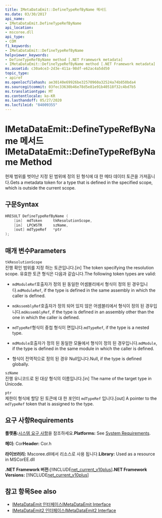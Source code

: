 ```yaml
---
title: IMetaDataEmit::DefineTypeRefByName 메서드
ms.date: 03/30/2017
api_name:
- IMetaDataEmit.DefineTypeRefByName
api_location:
- mscoree.dll
api_type:
- COM
f1_keywords:
- IMetaDataEmit::DefineTypeRefByName
helpviewer_keywords:
- DefineTypeRefByName method [.NET Framework metadata]
- IMetaDataEmit::DefineTypeRefByName method [.NET Framework metadata]
ms.assetid: c30a4ce3-2d3e-411a-98df-e62ac4a5dd50
topic_type:
- apiref
ms.openlocfilehash: ae30140e69926be32570960a32524a74b850bda4
ms.sourcegitcommit: 03fec33630b46e78d5e81e91b40518f32c4bd7b5
ms.translationtype: MT
ms.contentlocale: ko-KR
ms.lasthandoff: 05/27/2020
ms.locfileid: "84009355"
---
```

# <a name="imetadataemitdefinetyperefbyname-method"></a><span data-ttu-id="fd5c6-102">IMetaDataEmit::DefineTypeRefByName 메서드</span><span class="sxs-lookup"><span data-stu-id="fd5c6-102">IMetaDataEmit::DefineTypeRefByName Method</span></span>
<span data-ttu-id="fd5c6-103">현재 범위를 벗어난 지정 된 범위에 정의 된 형식에 대 한 메타 데이터 토큰을 가져옵니다.</span><span class="sxs-lookup"><span data-stu-id="fd5c6-103">Gets a metadata token for a type that is defined in the specified scope, which is outside the current scope.</span></span>  
  
## <a name="syntax"></a><span data-ttu-id="fd5c6-104">구문</span><span class="sxs-lookup"><span data-stu-id="fd5c6-104">Syntax</span></span>  
  
```cpp  
HRESULT DefineTypeRefByName (
    [in]  mdToken     tkResolutionScope,
    [in]  LPCWSTR     szName,
    [out] mdTypeRef   *ptr
);  
```  
  
## <a name="parameters"></a><span data-ttu-id="fd5c6-105">매개 변수</span><span class="sxs-lookup"><span data-stu-id="fd5c6-105">Parameters</span></span>  
 `tkResolutionScope`  
 <span data-ttu-id="fd5c6-106">진행 확인 범위를 지정 하는 토큰입니다.</span><span class="sxs-lookup"><span data-stu-id="fd5c6-106">[in] The token specifying the resolution scope.</span></span> <span data-ttu-id="fd5c6-107">유효한 토큰 형식은 다음과 같습니다.</span><span class="sxs-lookup"><span data-stu-id="fd5c6-107">The following token types are valid:</span></span>  
  
- <span data-ttu-id="fd5c6-108">`mdModuleRef`호출자가 정의 된 동일한 어셈블리에서 형식이 정의 된 경우입니다.</span><span class="sxs-lookup"><span data-stu-id="fd5c6-108">`mdModuleRef`, if the type is defined in the same assembly in which the caller is defined.</span></span>  
  
- <span data-ttu-id="fd5c6-109">`mdAssemblyRef`호출자가 정의 되어 있지 않은 어셈블리에서 형식이 정의 된 경우입니다.</span><span class="sxs-lookup"><span data-stu-id="fd5c6-109">`mdAssemblyRef`, if the type is defined in an assembly other than the one in which the caller is defined.</span></span>  
  
- <span data-ttu-id="fd5c6-110">`mdTypeRef`형식이 중첩 형식이 면입니다.</span><span class="sxs-lookup"><span data-stu-id="fd5c6-110">`mdTypeRef`, if the type is a nested type.</span></span>  
  
- <span data-ttu-id="fd5c6-111">`mdModule`호출자가 정의 된 동일한 모듈에서 형식이 정의 된 경우입니다.</span><span class="sxs-lookup"><span data-stu-id="fd5c6-111">`mdModule`, if the type is defined in the same module in which the caller is defined.</span></span>  
  
- <span data-ttu-id="fd5c6-112">형식이 전역적으로 정의 된 경우 Null입니다.</span><span class="sxs-lookup"><span data-stu-id="fd5c6-112">Null, if the type is defined globally.</span></span>  
  
 `szName`  
 <span data-ttu-id="fd5c6-113">진행 유니코드로 된 대상 형식의 이름입니다.</span><span class="sxs-lookup"><span data-stu-id="fd5c6-113">[in] The name of the target type in Unicode.</span></span>  
  
 `ptr`  
 <span data-ttu-id="fd5c6-114">제한이 형식에 할당 된 토큰에 대 한 포인터 `mdTypeRef` 입니다.</span><span class="sxs-lookup"><span data-stu-id="fd5c6-114">[out] A pointer to the `mdTypeRef` token that is assigned to the type.</span></span>  
  
## <a name="requirements"></a><span data-ttu-id="fd5c6-115">요구 사항</span><span class="sxs-lookup"><span data-stu-id="fd5c6-115">Requirements</span></span>  
 <span data-ttu-id="fd5c6-116">**플랫폼:**[시스템 요구 사항](../../get-started/system-requirements.md)을 참조하세요.</span><span class="sxs-lookup"><span data-stu-id="fd5c6-116">**Platforms:** See [System Requirements](../../get-started/system-requirements.md).</span></span>  
  
 <span data-ttu-id="fd5c6-117">**헤더:** Cor</span><span class="sxs-lookup"><span data-stu-id="fd5c6-117">**Header:** Cor.h</span></span>  
  
 <span data-ttu-id="fd5c6-118">**라이브러리:** Mscoree.dll에서 리소스로 사용 됩니다.</span><span class="sxs-lookup"><span data-stu-id="fd5c6-118">**Library:** Used as a resource in MSCorEE.dll</span></span>  
  
 <span data-ttu-id="fd5c6-119">**.NET Framework 버전:**[!INCLUDE[net_current_v10plus](../../../../includes/net-current-v10plus-md.md)]</span><span class="sxs-lookup"><span data-stu-id="fd5c6-119">**.NET Framework Versions:** [!INCLUDE[net_current_v10plus](../../../../includes/net-current-v10plus-md.md)]</span></span>  
  
## <a name="see-also"></a><span data-ttu-id="fd5c6-120">참고 항목</span><span class="sxs-lookup"><span data-stu-id="fd5c6-120">See also</span></span>

- [<span data-ttu-id="fd5c6-121">IMetaDataEmit 인터페이스</span><span class="sxs-lookup"><span data-stu-id="fd5c6-121">IMetaDataEmit Interface</span></span>](imetadataemit-interface.md)
- [<span data-ttu-id="fd5c6-122">IMetaDataEmit2 인터페이스</span><span class="sxs-lookup"><span data-stu-id="fd5c6-122">IMetaDataEmit2 Interface</span></span>](imetadataemit2-interface.md)
